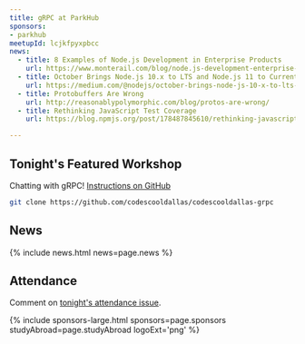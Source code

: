 ```yaml
---
title: gRPC at ParkHub
sponsors:
- parkhub
meetupId: lcjkfpyxpbcc
news:
  - title: 8 Examples of Node.js Development in Enterprise Products
    url: https://www.monterail.com/blog/node.js-development-enterprise-apps
  - title: October Brings Node.js 10.x to LTS and Node.js 11 to Current!
    url: https://medium.com/@nodejs/october-brings-node-js-10-x-to-lts-and-node-js-11-to-current-ae19f8f12b51
  - title: Protobuffers Are Wrong
    url: http://reasonablypolymorphic.com/blog/protos-are-wrong/
  - title: Rethinking JavaScript Test Coverage
    url: https://blog.npmjs.org/post/178487845610/rethinking-javascript-test-coverage

---
```


## Tonight's Featured Workshop

Chatting with gRPC! [Instructions on GitHub](https://github.com/codescooldallas/codescooldallas-grpc)

```bash
git clone https://github.com/codescooldallas/codescooldallas-grpc
```

## News

{% include news.html news=page.news %}

## Attendance

Comment on [tonight's attendance issue](https://github.com/codescooldallas/codescooldallas.github.io/issues/5).

{% include sponsors-large.html sponsors=page.sponsors studyAbroad=page.studyAbroad logoExt='png' %}

